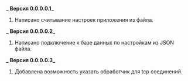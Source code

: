 **_ Версия 0.0.0.0.1_**

1. Написано считывание настроек приложения из файла.

**_ Версия 0.0.0.0.2_**

1. Написано подключение к базе данных по настройкам из JSON файла.

**_ Версия 0.0.0.0.3_**

1. Добавлена возможность указать обработчик для tcp соединений.
